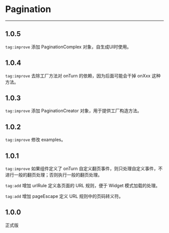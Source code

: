 # Pagination

---

## 1.0.5

`tag:improve` 添加 PaginationComplex 对象，自生成UI时使用。

## 1.0.4

`tag:improve` 去除工厂方法对 onTurn 的依赖，因为后面可能会干掉 onXxx 这种方法。

## 1.0.3

`tag:improve` 添加 PaginationCreator 对象，用于提供工厂构造方法。

## 1.0.2

`tag:improve` 修改 examples。

## 1.0.1

`tag:improve` 如果组件定义了 onTurn 自定义翻页事件，则只处理自定义事件，不进行一般的翻页处理；否则执行一般的翻页处理。

`tag:add` 增加 urlRule 定义各页面的 URL 规则，便于 Widget 模式加载的处理。

`tag:add` 增加 pageEscape 定义 URL 规则中的页码转义符。

## 1.0.0

正式版